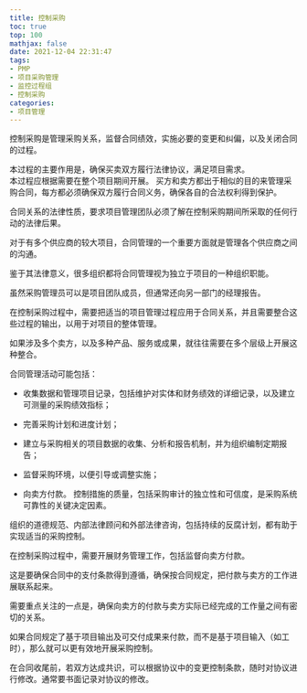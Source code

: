 ```yaml
---
title: 控制采购
toc: true
top: 100
mathjax: false
date: 2021-12-04 22:31:47
tags:
- PMP
- 项目采购管理
- 监控过程组
- 控制采购
categories:
- 项目管理
---
```

控制采购是管理采购关系，监督合同绩效，实施必要的变更和纠偏，以及关闭合同的过程。

本过程的主要作用是，确保买卖双方履行法律协议，满足项目需求。  
本过程应根据需要在整个项目期间开展。
买方和卖方都出于相似的目的来管理采购合同，每方都必须确保双方履行合同义务，确保各自的合法权利得到保护。

合同关系的法律性质，要求项目管理团队必须了解在控制采购期间所采取的任何行动的法律后果。

对于有多个供应商的较大项目，合同管理的一个重要方面就是管理各个供应商之间的沟通。

鉴于其法律意义，很多组织都将合同管理视为独立于项目的一种组织职能。

虽然采购管理员可以是项目团队成员，但通常还向另一部门的经理报告。

在控制采购过程中，需要把适当的项目管理过程应用于合同关系，并且需要整合这些过程的输出，以用于对项目的整体管理。

如果涉及多个卖方，以及多种产品、服务或成果，就往往需要在多个层级上开展这种整合。

合同管理活动可能包括：

- 收集数据和管理项目记录，包括维护对实体和财务绩效的详细记录，以及建立可测量的采购绩效指标；

- 完善采购计划和进度计划；

- 建立与采购相关的项目数据的收集、分析和报告机制，并为组织编制定期报告；

- 监督采购环境，以便引导或调整实施；
- 向卖方付款。
控制措施的质量，包括采购审计的独立性和可信度，是采购系统可靠性的关键决定因素。

组织的道德规范、内部法律顾问和外部法律咨询，包括持续的反腐计划，都有助于实现适当的采购控制。

在控制采购过程中，需要开展财务管理工作，包括监督向卖方付款。

这是要确保合同中的支付条款得到遵循，确保按合同规定，把付款与卖方的工作进展联系起来。

需要重点关注的一点是，确保向卖方的付款与卖方实际已经完成的工作量之间有密切的关系。

如果合同规定了基于项目输出及可交付成果来付款，而不是基于项目输入（如工时），那么就可以更有效地开展采购控制。

在合同收尾前，若双方达成共识，可以根据协议中的变更控制条款，随时对协议进行修改。通常要书面记录对协议的修改。
